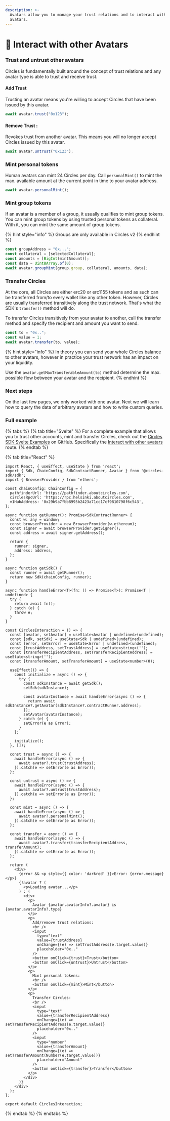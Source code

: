 ```yaml
---
description: >-
  Avatars allow you to manage your trust relations and to interact with other
  avatars.
---
```


# 📝 Interact with other Avatars

### Trust and untrust other avatars

Circles is fundamentally built around the concept of trust relations and any avatar type is able to trust and receive trust.

#### Add Trust&#x20;

Trusting an avatar means you're willing to accept Circles that have been issued by this avatar.

```javascript
await avatar.trust("0x123");
```

#### Remove Trust :&#x20;

Revokes trust from another avatar. This means you will no longer accept Circles issued by this avatar.

```javascript
await avatar.untrust("0x123");
```

### Mint personal tokens

Human avatars can mint 24 Circles per day. Call `personalMint()` to mint the max. available amount at the current point in time to your avatar address.

```javascript
await avatar.personalMint();
```

### Mint group tokens

If an avatar is a member of a group, it usually qualifies to mint group tokens. You can mint group tokens by using trusted personal tokens as collateral. With it, you can mint the same amount of group tokens.

{% hint style="info" %}
Groups are only available in Circles v2
{% endhint %}

```typescript
const groupAddress = "0x...";
const collateral = [selectedCollateral];
const amounts = [BigInt(mintAmount)];
const data = Uint8Array.of(0);
await avatar.groupMint(group.group, collateral, amounts, data);
```

### Transfer Circles

At the core, all Circles are either erc20 or erc1155 tokens and as such can be transferred from/to every wallet like any other token. However, Circles are usually transferred transitively along the trust network. That's what the SDK's `transfer()` method will do.

To transfer Circles transitively from your avatar to another, call the transfer method and specify the recipient and amount you want to send.&#x20;

```typescript
const to = "0x..";
const value = 1;
await avatar.transfer(to, value);
```

{% hint style="info" %}
In theory you can send your whole Circles balance to other avatars, however in practice your trust network has an impact on your liquidity.

Use the `avatar.getMaxTransferableAmount(to)` method determine the max. possible flow between your avatar and the recipient.
{% endhint %}

### Next steps

On the last few pages, we only worked with one avatar. Next we will learn how to query the data of arbitrary avatars and how to write custom queries.

### Full example

{% tabs %}
{% tab title="Svelte" %}
For a complete example that allows you to trust other accounts, mint and transfer Circles, check out the [Circles SDK Svelte Examples](https://github.com/aboutcircles/circles-sdk-svelte-examples) on GitHub. Specifically the [Interact with other avatars](https://github.com/aboutcircles/circles-sdk-svelte-examples/blob/master/src/routes/interact-with-other-avatars/%2Bpage.svelte) route.
{% endtab %}

{% tab title="React" %}
```tsx
import React, { useEffect, useState } from 'react';
import { Sdk, ChainConfig, SdkContractRunner, Avatar } from '@circles-sdk/sdk';
import { BrowserProvider } from 'ethers';

const chainConfig: ChainConfig = {
  pathfinderUrl: 'https://pathfinder.aboutcircles.com',
  circlesRpcUrl: 'https://rpc.helsinki.aboutcircles.com',
  v1HubAddress: '0x29b9a7fbb8995b2423a71cc17cf9810798f6c543',
};

async function getRunner(): Promise<SdkContractRunner> {
  const w: any = window;
  const browserProvider = new BrowserProvider(w.ethereum);
  const signer = await browserProvider.getSigner();
  const address = await signer.getAddress();

  return {
    runner: signer,
    address: address,
  };
}

async function getSdk() {
  const runner = await getRunner();
  return new Sdk(chainConfig, runner);
}

async function handleError<T>(fn: () => Promise<T>): Promise<T | undefined> {
  try {
    return await fn();
  } catch (e) {
    throw e;
  }
}

const CirclesInteraction = () => {
  const [avatar, setAvatar] = useState<Avatar | undefined>(undefined);
  const [sdk, setSdk] = useState<Sdk | undefined>(undefined);
  const [error, setError] = useState<Error | undefined>(undefined);
  const [trustAddress, setTrustAddress] = useState<string>('');
  const [transferRecipientAddress, setTransferRecipientAddress] = useState<string>('');
  const [transferAmount, setTransferAmount] = useState<number>(0);

  useEffect(() => {
    const initialize = async () => {
      try {
        const sdkInstance = await getSdk();
        setSdk(sdkInstance);

        const avatarInstance = await handleError(async () => {
          return await sdkInstance?.getAvatar(sdkInstance?.contractRunner.address);
        });
        setAvatar(avatarInstance);
      } catch (e) {
        setError(e as Error);
      }
    };

    initialize();
  }, []);

  const trust = async () => {
    await handleError(async () => {
      await avatar?.trust(trustAddress);
    }).catch(e => setError(e as Error));
  };

  const untrust = async () => {
    await handleError(async () => {
      await avatar?.untrust(trustAddress);
    }).catch(e => setError(e as Error));
  };

  const mint = async () => {
    await handleError(async () => {
      await avatar?.personalMint();
    }).catch(e => setError(e as Error));
  };

  const transfer = async () => {
    await handleError(async () => {
      await avatar?.transfer(transferRecipientAddress, transferAmount);
    }).catch(e => setError(e as Error));
  };

  return (
    <div>
      {error && <p style={{ color: 'darkred' }}>Error: {error.message}</p>}
      {!avatar ? (
        <p>Loading avatar...</p>
      ) : (
        <div>
          <p>
            Avatar {avatar.avatarInfo?.avatar} is {avatar.avatarInfo?.type}
          </p>
          <p>
            Add/remove trust relations:
            <br />
            <input
              type="text"
              value={trustAddress}
              onChange={(e) => setTrustAddress(e.target.value)}
              placeholder="0x.."
            />
            <button onClick={trust}>Trust</button>
            <button onClick={untrust}>Untrust</button>
          </p>
          <p>
            Mint personal tokens:
            <br />
            <button onClick={mint}>Mint</button>
          </p>
          <p>
            Transfer Circles:
            <br />
            <input
              type="text"
              value={transferRecipientAddress}
              onChange={(e) => setTransferRecipientAddress(e.target.value)}
              placeholder="0x.."
            />
            <input
              type="number"
              value={transferAmount}
              onChange={(e) => setTransferAmount(Number(e.target.value))}
              placeholder="Amount"
            />
            <button onClick={transfer}>Transfer</button>
          </p>
        </div>
      )}
    </div>
  );
};

export default CirclesInteraction;
```
{% endtab %}
{% endtabs %}
